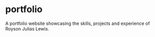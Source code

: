 # portfolio
A portfolio website showcasing the skills, projects and experience of Royson Julias Lewis. 
